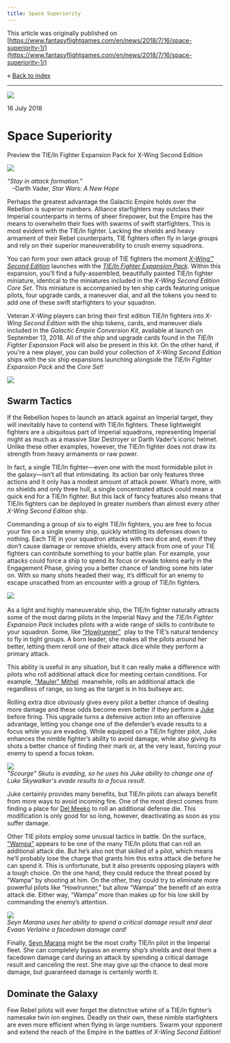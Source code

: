 ```yaml
---
title: Space Superiority
---
```


This article was originally published on [https://www.fantasyflightgames.com/en/news/2018/7/16/space-superiority-1/](https://www.fantasyflightgames.com/en/news/2018/7/16/space-superiority-1/)

&laquo; [Back to index](../index.md)

---

![](34a11940fed653bf77ca103a12b5b474.jpg)

16 July 2018

Space Superiority
=================

Preview the TIE/ln Fighter Expansion Pack for X-Wing Second Edition

![](26fade633c7727bd3649b51de3f8ac99.png)

_“Stay in attack formation.”_  
   –Darth Vader, _Star Wars: A New Hope_

Perhaps the greatest advantage the Galactic Empire holds over the Rebellion is superior numbers. Alliance starfighters may outclass their Imperial counterparts in terms of sheer firepower, but the Empire has the means to overwhelm their foes with swarms of swift starfighters. This is most evident with the TIE/ln fighter. Lacking the shields and heavy armament of their Rebel counterparts, TIE fighters often fly in large groups and rely on their superior maneuverability to crush enemy squadrons.

You can form your own attack group of TIE fighters the moment [_X-Wing™ Second Edition_](https://www.fantasyflightgames.com/en/products/x-wing-second-edition/) launches with the _[_TIE/ln Fighter Expansion Pack_](https://www.fantasyflightgames.com/en/products/x-wing-second-edition/products/tieln-fighter-expansion-pack/)_. Within this expansion, you’ll find a fully-assembled, beautifully painted TIE/ln fighter miniature, identical to the miniatures included in the _X-Wing Second Edition Core Set_. This miniature is accompanied by ten ship cards featuring unique pilots, four upgrade cards, a maneuver dial, and all the tokens you need to add one of these swift starfighters to your squadron.

Veteran _X-Wing_ players can bring their first edition TIE/ln fighters into _X-Wing Second Edition_ with the ship tokens, cards, and maneuver dials included in the _Galactic Empire Conversion Kit_, available at launch on September 13, 2018. All of the ship and upgrade cards found in the _TIE/ln Fighter Expansion Pack_ will also be present in this kit. On the other hand, if you're a new player, you can build your collection of _X-Wing Second Edition_ ships with the six ship expansions launching alongside the _TIE/ln Fighter Expansion Pack_ and the _Core Set_!

![](7f4abf6f6d212ca60f83cdd5a6441265.png)

Swarm Tactics
-------------

If the Rebellion hopes to launch an attack against an Imperial target, they will inevitably have to contend with TIE/ln fighters. These lightweight fighters are a ubiquitous part of Imperial squadrons, representing Imperial might as much as a massive Star Destroyer or Darth Vader’s iconic helmet. Unlike these other examples, however, the TIE/ln fighter does not draw its strength from heavy armaments or raw power.    

In fact, a single TIE/ln fighter—even one with the most formidable pilot in the galaxy—isn’t all that intimidating. Its action bar only features three actions and it only has a modest amount of attack power. What’s more, with no shields and only three hull, a single concentrated attack could mean a quick end for a TIE/ln fighter. But this lack of fancy features also means that TIE/ln fighters can be deployed in greater numbers than almost every other _X-Wing Second Edition_ ship.

Commanding a group of six to eight TIE/ln fighters, you are free to focus your fire on a single enemy ship, quickly whittling its defenses down to nothing. Each TIE in your squadron attacks with two dice and, even if they don’t cause damage or remove shields, every attack from one of your TIE fighters can contribute something to your battle plan. For example, your attacks could force a ship to spend its focus or evade tokens early in the Engagement Phase, giving you a better chance of landing some hits later on. With so many shots headed their way, it’s difficult for an enemy to escape unscathed from an encounter with a group of TIE/ln fighters.

![](31ac7550ccb8e3831f96d8067ccdfce5.png)      

As a light and highly maneuverable ship, the TIE/ln fighter naturally attracts some of the most daring pilots in the Imperial Navy and the _TIE/ln Fighter Expansion Pack_ includes pilots with a wide range of skills to contribute to your squadron. Some, like ["Howlrunner"](b13105a8416a39974eef749a77079939.png)  play to the TIE’s natural tendency to fly in tight groups. A born leader, she makes all the pilots around her better, letting them reroll one of their attack dice while they perform a primary attack.

This ability is useful in any situation, but it can really make a difference with pilots who roll additional attack dice for meeting certain conditions. For example, ["Mauler" Mithel](8cceef44fcedbe5353fbaf8988d04ba1.png)  meanwhile, rolls an additional attack die regardless of range, so long as the target is in his bullseye arc.

Rolling extra dice obviously gives every pilot a better chance of dealing more damage and these odds become even better if they perform a [Juke](fec0e4f6249308bdf3dad3a43bcd71f7.png) before firing. This upgrade turns a defensive action into an offensive advantage, letting you change one of the defender’s evade results to a focus while you are evading. While equipped on a TIE/ln fighter pilot, Juke enhances the nimble fighter’s ability to avoid damage, while also giving its shots a better chance of finding their mark or, at the very least, forcing your enemy to spend a focus token.

![](d3aa61440cc69bda9b0e6c43d987ef48.jpg)  
_"Scourge" Skutu is evading, so he uses his Juke ability to change one of Luke Skywalker's evade results to a focus result._

Juke certainly provides many benefits, but TIE/ln pilots can always benefit from more ways to avoid incoming fire. One of the most direct comes from finding a place for [Del Meeko](0e82971b27ad9d14149790e7aec24009.png) to roll an additional defense die. This modification is only good for so long, however, deactivating as soon as you suffer damage.

Other TIE pilots employ some unusual tactics in battle. On the surface, ["Wampa"](68b8f6e7adaa1a62f76e97855f5f5394.png) appears to be one of the many TIE/ln pilots that can roll an additional attack die. But he’s also not that skilled of a pilot, which means he’ll probably lose the charge that grants him this extra attack die before he can spend it. This is unfortunate, but it also presents opposing players with a tough choice. On the one hand, they could reduce the threat posed by “Wampa” by shooting at him. On the other, they could try to eliminate more powerful pilots like “Howlrunner,” but allow “Wampa” the benefit of an extra attack die. Either way, “Wampa” more than makes up for his low skill by commanding the enemy’s attention.

![](76536f1e62435b20de38d3c986671738.jpg)  
_Seyn Marana uses her ability to spend a critical damage result and deal Evaan Verlaine a facedown damage card!_

Finally, [Seyn Marana](16bba6e640d201f43a9e08c91bdfe6ae.png) might be the most crafty TIE/ln pilot in the Imperial fleet. She can completely bypass an enemy ship’s shields and deal them a facedown damage card during an attack by spending a critical damage result and canceling the rest. She may give up the chance to deal more damage, but guaranteed damage is certainly worth it.

Dominate the Galaxy
-------------------

Few Rebel pilots will ever forget the distinctive whine of a TIE/ln fighter’s namesake twin ion engines. Deadly on their own, these nimble starfighters are even more efficient when flying in large numbers. Swarm your opponent and extend the reach of the Empire in the battles of _X-Wing Second Edition_!